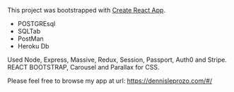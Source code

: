 This project was bootstrapped with [Create React App](https://github.com/facebook/create-react-app).

- POSTGREsql
- SQLTab
- PostMan
- Heroku Db

Used Node, Express, Massive, Redux, Session, Passport, Auth0 and Stripe. REACT BOOTSTRAP, Carousel and Parallax for CSS.

Please feel free to browse my app at url: https://dennisleprozo.com/#/

